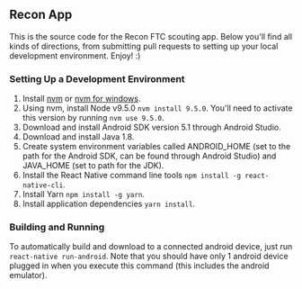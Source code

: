 Recon App
----
This is the source code for the Recon FTC scouting app. Below you'll find all kinds of directions, from submitting pull requests to setting up your local development environment. Enjoy! :)

### Setting Up a Development Environment
1. Install [nvm](https://github.com/creationix/nvm) or [nvm for windows](https://github.com/coreybutler/nvm-windows/releases).
2. Using nvm, install Node v9.5.0 `nvm install 9.5.0`. You'll need to activate this version by running `nvm use 9.5.0`.
3. Download and install Android SDK version 5.1 through Android Studio.
4. Download and install Java 1.8.
5. Create system environment variables called ANDROID_HOME (set to the path for the Android SDK, can be found through Android Studio) and JAVA_HOME (set to path for the JDK).
6. Install the React Native command line tools `npm install -g react-native-cli`.
7. Install Yarn `npm install -g yarn`.
8. Install application dependencies `yarn install`.

### Building and Running
To automatically build and download to a connected android device, just run `react-native run-android`. Note that you should have only 1 android device plugged in when you execute this command (this includes the android emulator).
